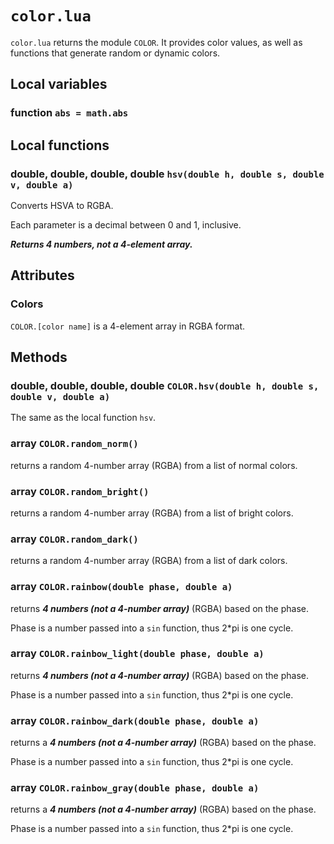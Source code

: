 # `color.lua`
`color.lua` returns the module `COLOR`. It provides color values, as well as functions that generate random or dynamic colors.

## Local variables

### function `abs = math.abs`

## Local functions

### double, double, double, double `hsv(double h, double s, double v, double a)`
Converts HSVA to RGBA.

Each parameter is a decimal between 0 and 1, inclusive.

***Returns 4 numbers, not a 4-element array.***

## Attributes

### Colors
`COLOR.[color name]` is a 4-element array in RGBA format.

## Methods

### double, double, double, double `COLOR.hsv(double h, double s, double v, double a)`
The same as the local function `hsv`.

### array `COLOR.random_norm()`
returns a random 4-number array (RGBA) from a list of normal colors.

### array `COLOR.random_bright()`
returns a random 4-number array (RGBA) from a list of bright colors.

### array `COLOR.random_dark()`
returns a random 4-number array (RGBA) from a list of dark colors.

### array `COLOR.rainbow(double phase, double a)`
returns ***4 numbers (not a 4-number array)*** (RGBA) based on the phase.

Phase is a number passed into a `sin` function, thus 2\*pi is one cycle.

### array `COLOR.rainbow_light(double phase, double a)`
returns ***4 numbers (not a 4-number array)*** (RGBA) based on the phase.

Phase is a number passed into a `sin` function, thus 2\*pi is one cycle.

### array `COLOR.rainbow_dark(double phase, double a)`
returns a ***4 numbers (not a 4-number array)*** (RGBA) based on the phase.

Phase is a number passed into a `sin` function, thus 2\*pi is one cycle.

### array `COLOR.rainbow_gray(double phase, double a)`
returns a ***4 numbers (not a 4-number array)*** (RGBA) based on the phase.

Phase is a number passed into a `sin` function, thus 2\*pi is one cycle.
